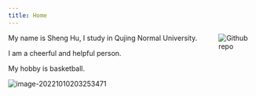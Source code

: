 ```yaml
---
title: Home
---
```


[<img src="https://simpleicons.org/icons/github.svg" style="max-width:15%;min-width:40px;float:right;" alt="Github repo" />](https://github.com/gupengsheng)

My name is Sheng Hu,
I study in Qujing Normal University.

I am a cheerful and helpful person.

My hobby is basketball.

![image-20221010203253471](C:\Users\Administrator\AppData\Roaming\Typora\typora-user-images\image-20221010203253471.png)
